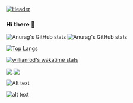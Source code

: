 [![Header](https://raw.github.com/mwafaka/mwafaka/mwafaka/images.jpeg "Header")](https://encrypted-tbn0.gstatic.com/images?q=tbn:ANd9GcTjnjsQpsnC_g_XilgDH6SlFO6DE9zDQ1n3dg&usqp=CAU)

### Hi there 👋

<!--
**mwafaka/mwafaka** is a ✨ _special_ ✨ repository because its `README.md` (this file) appears on your GitHub profile.

Here are some ideas to get you started:
--🔭 I’m currently working on ...
- 🌱 I’m currently learning ...
- 👯 I’m looking to collaborate on ...
- 🤔 I’m looking for help with ...
- 💬 Ask me about ...
- 📫 How to reach me: ...
- 😄 Pronouns: ...
- ⚡ Fun fact: ...
-->


![Anurag's GitHub stats](https://github-readme-stats.vercel.app/api?username=mwafaka&show_icons=true)
![Anurag's GitHub stats](https://github-readme-stats.vercel.app/api?username=mwafaka&show_icons=true&theme=radical)


[![Top Langs](https://github-readme-stats.vercel.app/api/top-langs/?username=mwafaka&layout=compact)](https://github.com/mwafaka/github-readme-stats)


[![willianrod's wakatime stats](https://github-readme-stats.vercel.app/api/wakatime?username=willianrod)](https://github.com/anuraghazra/github-readme-stats)


<a href="https://github.com/anuraghazra/github-readme-stats">
  <img align="center" src="https://github-readme-stats.vercel.app/api/pin/?username=anuraghazra&repo=github-readme-stats" />
</a>
<a href="https://github.com/anuraghazra/convoychat">
  <img align="center" src="https://github-readme-stats.vercel.app/api/pin/?username=anuraghazra&repo=convoychat" />
</a>

![Alt text](https://vista.today/wp-content/uploads/2015/09/minions2-1-1748x984.jpg)

![alt text](https://github.com/mwafaka/mwafaka/images.jpeg?raw=true)
